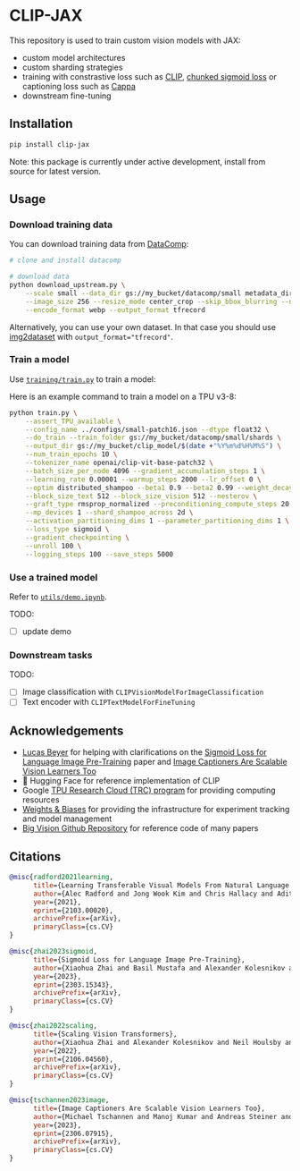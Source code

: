 # CLIP-JAX

This repository is used to train custom vision models with JAX:

- custom model architectures
- custom sharding strategies
- training with constrastive loss such as [CLIP](https://arxiv.org/abs/2103.00020), [chunked sigmoid loss](https://arxiv.org/abs/2303.15343) or captioning loss such as [Cappa](https://arxiv.org/abs/2306.07915)
- downstream fine-tuning

## Installation

```bash
pip install clip-jax
```

Note: this package is currently under active development, install from source for latest version.

## Usage

### Download training data

You can download training data from [DataComp](https://github.com/mlfoundations/datacomp):

```bash
# clone and install datacomp

# download data
python download_upstream.py \
    --scale small --data_dir gs://my_bucket/datacomp/small metadata_dir metadata \
    --image_size 256 --resize_mode center_crop --skip_bbox_blurring --no_resize_only_if_bigger \
    --encode_format webp --output_format tfrecord
```

Alternatively, you can use your own dataset. In that case you should use [img2dataset](https://github.com/rom1504/img2dataset) with `output_format="tfrecord"`.

### Train a model

Use [`training/train.py`](training/train.py) to train a model:

Here is an example command to train a model on a TPU v3-8:

```bash
python train.py \
    --assert_TPU_available \
    --config_name ../configs/small-patch16.json --dtype float32 \
    --do_train --train_folder gs://my_bucket/datacomp/small/shards \
    --output_dir gs://my_bucket/clip_model/$(date +"%Y%m%d%H%M%S") \
    --num_train_epochs 10 \
    --tokenizer_name openai/clip-vit-base-patch32 \
    --batch_size_per_node 4096 --gradient_accumulation_steps 1 \
    --learning_rate 0.00001 --warmup_steps 2000 --lr_offset 0 \
    --optim distributed_shampoo --beta1 0.9 --beta2 0.99 --weight_decay 0.0 \
    --block_size_text 512 --block_size_vision 512 --nesterov \
    --graft_type rmsprop_normalized --preconditioning_compute_steps 20 \
    --mp_devices 1 --shard_shampoo_across 2d \
    --activation_partitioning_dims 1 --parameter_partitioning_dims 1 \
    --loss_type sigmoid \
    --gradient_checkpointing \
    --unroll 100 \
    --logging_steps 100 --save_steps 5000
```

### Use a trained model

Refer to [`utils/demo.ipynb`](utils/demo.ipynb).

TODO:

- [ ] update demo

### Downstream tasks

TODO:

- [ ] Image classification with `CLIPVisionModelForImageClassification`
- [ ] Text encoder with `CLIPTextModelForFineTuning`

## Acknowledgements

- [Lucas Beyer](https://twitter.com/giffmana) for helping with clarifications on the [Sigmoid Loss for Language Image Pre-Training](https://arxiv.org/abs/2303.15343) paper and [Image Captioners Are Scalable Vision Learners Too](https://arxiv.org/abs/2306.07915)
- 🤗 Hugging Face for reference implementation of CLIP
- Google [TPU Research Cloud (TRC) program](https://sites.research.google/trc/) for providing computing resources
- [Weights & Biases](https://wandb.com/) for providing the infrastructure for experiment tracking and model management
- [Big Vision Github Repository](https://github.com/google-research/big_vision) for reference code of many papers

## Citations

```bibtex
@misc{radford2021learning,
      title={Learning Transferable Visual Models From Natural Language Supervision},
      author={Alec Radford and Jong Wook Kim and Chris Hallacy and Aditya Ramesh and Gabriel Goh and Sandhini Agarwal and Girish Sastry and Amanda Askell and Pamela Mishkin and Jack Clark and Gretchen Krueger and Ilya Sutskever},
      year={2021},
      eprint={2103.00020},
      archivePrefix={arXiv},
      primaryClass={cs.CV}
}
```

```bibtex
@misc{zhai2023sigmoid,
      title={Sigmoid Loss for Language Image Pre-Training},
      author={Xiaohua Zhai and Basil Mustafa and Alexander Kolesnikov and Lucas Beyer},
      year={2023},
      eprint={2303.15343},
      archivePrefix={arXiv},
      primaryClass={cs.CV}
}
```

```bibtex
@misc{zhai2022scaling,
      title={Scaling Vision Transformers}, 
      author={Xiaohua Zhai and Alexander Kolesnikov and Neil Houlsby and Lucas Beyer},
      year={2022},
      eprint={2106.04560},
      archivePrefix={arXiv},
      primaryClass={cs.CV}
}
```

```bibtex
@misc{tschannen2023image,
      title={Image Captioners Are Scalable Vision Learners Too}, 
      author={Michael Tschannen and Manoj Kumar and Andreas Steiner and Xiaohua Zhai and Neil Houlsby and Lucas Beyer},
      year={2023},
      eprint={2306.07915},
      archivePrefix={arXiv},
      primaryClass={cs.CV}
}
```
